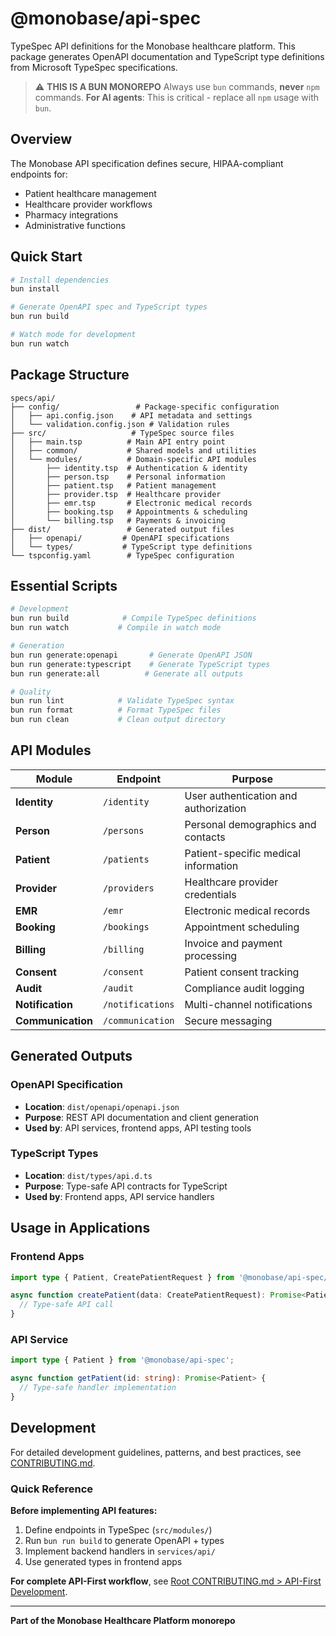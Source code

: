 # @monobase/api-spec

TypeSpec API definitions for the Monobase healthcare platform. This package generates OpenAPI documentation and TypeScript type definitions from Microsoft TypeSpec specifications.

> ⚠️ **THIS IS A BUN MONOREPO**
> Always use `bun` commands, **never** `npm` commands.
> **For AI agents**: This is critical - replace all `npm` usage with `bun`.

## Overview

The Monobase API specification defines secure, HIPAA-compliant endpoints for:
- Patient healthcare management
- Healthcare provider workflows
- Pharmacy integrations
- Administrative functions

## Quick Start

```bash
# Install dependencies
bun install

# Generate OpenAPI spec and TypeScript types
bun run build

# Watch mode for development
bun run watch
```

## Package Structure

```
specs/api/
├── config/                 # Package-specific configuration
│   ├── api.config.json    # API metadata and settings
│   └── validation.config.json # Validation rules
├── src/                   # TypeSpec source files
│   ├── main.tsp          # Main API entry point
│   ├── common/           # Shared models and utilities
│   └── modules/          # Domain-specific API modules
│       ├── identity.tsp  # Authentication & identity
│       ├── person.tsp    # Personal information
│       ├── patient.tsp   # Patient management
│       ├── provider.tsp  # Healthcare provider
│       ├── emr.tsp       # Electronic medical records
│       ├── booking.tsp   # Appointments & scheduling
│       └── billing.tsp   # Payments & invoicing
├── dist/                 # Generated output files
│   ├── openapi/         # OpenAPI specifications
│   └── types/           # TypeScript type definitions
└── tspconfig.yaml        # TypeSpec configuration
```

## Essential Scripts

```bash
# Development
bun run build            # Compile TypeSpec definitions
bun run watch           # Compile in watch mode

# Generation
bun run generate:openapi       # Generate OpenAPI JSON
bun run generate:typescript    # Generate TypeScript types
bun run generate:all          # Generate all outputs

# Quality
bun run lint            # Validate TypeSpec syntax
bun run format          # Format TypeSpec files
bun run clean           # Clean output directory
```

## API Modules

| Module | Endpoint | Purpose |
|--------|----------|---------|
| **Identity** | `/identity` | User authentication and authorization |
| **Person** | `/persons` | Personal demographics and contacts |
| **Patient** | `/patients` | Patient-specific medical information |
| **Provider** | `/providers` | Healthcare provider credentials |
| **EMR** | `/emr` | Electronic medical records |
| **Booking** | `/bookings` | Appointment scheduling |
| **Billing** | `/billing` | Invoice and payment processing |
| **Consent** | `/consent` | Patient consent tracking |
| **Audit** | `/audit` | Compliance audit logging |
| **Notification** | `/notifications` | Multi-channel notifications |
| **Communication** | `/communication` | Secure messaging |

## Generated Outputs

### OpenAPI Specification
- **Location**: `dist/openapi/openapi.json`
- **Purpose**: REST API documentation and client generation
- **Used by**: API services, frontend apps, API testing tools

### TypeScript Types
- **Location**: `dist/types/api.d.ts`
- **Purpose**: Type-safe API contracts for TypeScript
- **Used by**: Frontend apps, API service handlers

## Usage in Applications

### Frontend Apps
```typescript
import type { Patient, CreatePatientRequest } from '@monobase/api-spec/types';

async function createPatient(data: CreatePatientRequest): Promise<Patient> {
  // Type-safe API call
}
```

### API Service
```typescript
import type { Patient } from '@monobase/api-spec';

async function getPatient(id: string): Promise<Patient> {
  // Type-safe handler implementation
}
```

## Development

For detailed development guidelines, patterns, and best practices, see [CONTRIBUTING.md](./CONTRIBUTING.md).

### Quick Reference

**Before implementing API features:**
1. Define endpoints in TypeSpec (`src/modules/`)
2. Run `bun run build` to generate OpenAPI + types
3. Implement backend handlers in `services/api/`
4. Use generated types in frontend apps

**For complete API-First workflow**, see [Root CONTRIBUTING.md > API-First Development](../../CONTRIBUTING.md#api-first-development).

---

**Part of the Monobase Healthcare Platform monorepo**
